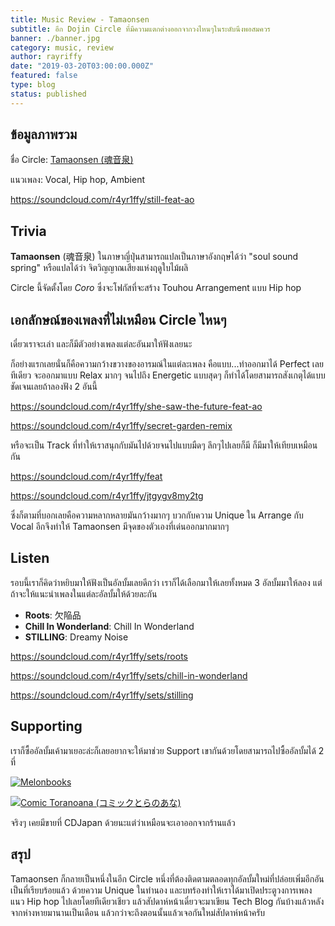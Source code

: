 ```yaml
---
title: Music Review - Tamaonsen
subtitle: อีก Dojin Circle ที่มีความแตกต่างออกจากวงไหนๆในระดับนึงพอสมควร
banner: ./banner.jpg
category: music, review
author: rayriffy
date: "2019-03-20T03:00:00.000Z"
featured: false
type: blog
status: published
---
```


## ข้อมูลภาพรวม

ชื่อ Circle: [Tamaonsen (魂音泉)](http://tamaonsen.com/)

แนวเพลง: Vocal, Hip hop, Ambient

https://soundcloud.com/r4yr1ffy/still-feat-ao

## Trivia

**Tamaonsen** (魂音泉) ในภาษาญี่ปุ่นสามารถแปลเป็นภาษาอังกฤษได้ว่า "soul sound spring" หรือแปลได้ว่า จิตวิญญาณเสียงแห่งฤดูใบไม้ผลิ

Circle นี้จัดตั้งโดย *Coro* ซึ่งจะโฟกัสที่จะสร้าง Touhou Arrangement แบบ Hip hop

## เอกลักษณ์ของเพลงที่ไม่เหมือน Circle ไหนๆ

เดี๋ยวเราจะเล่า และก็มีตัวอย่างเพลงแต่ละอันมาให้ฟังเลยนะ

ก็อย่างแรกเลยนั่นก็คือความกว้างขวางของอารมณ์ในแต่ละเพลง คือแบบ...ทำออกมาได้ Perfect เลยทีเดียว จะออกมาแบบ Relax มากๆ จนไปถึง Energetic แบบสุดๆ ก็ทำได้โดยสามารถสังเกตุได้แบบชัดเจนเลยถ้าลองฟัง 2 อันนี้

https://soundcloud.com/r4yr1ffy/she-saw-the-future-feat-ao

https://soundcloud.com/r4yr1ffy/secret-garden-remix

หรือจะเป็น Track ที่ทำให้เราสนุกกับมันไปด้วยจนไปแบบมืดๆ ลึกๆไปเลยก็มี ก็มีมาให้เทียบเหมือนกัน

https://soundcloud.com/r4yr1ffy/feat

https://soundcloud.com/r4yr1ffy/jtgygv8my2tg

ซึ่งก็ตามที่บอกเลยคือความหลากหลายมันกว้างมากๆ บวกกับความ Unique ใน Arrange กับ Vocal อีกจึงทำให้ Tamaonsen มีจุดของตัวเองที่เด่นออกมากมากๆ

## Listen

รอบนี้เราก็คิดว่าหยิบมาให้ฟังเป็นอัลบั้มเลยดีกว่า เราก็ได้เลือกมาให้เลยทั้งหมด 3 อัลบั้มมาให้ลอง แต่ถ้าจะให้แนะนำเพลงในแต่ละอัลบั้มให้ด้วยละกัน

- **Roots**: 欠陥品
- **Chill In Wonderland**: Chill In Wonderland
- **STILLING**: Dreamy Noise

https://soundcloud.com/r4yr1ffy/sets/roots

https://soundcloud.com/r4yr1ffy/sets/chill-in-wonderland

https://soundcloud.com/r4yr1ffy/sets/stilling

## Supporting

เราก็ซื้ออัลบั้มเค้ามาเยอะล่ะก็เลยอยากจะให้มาช่วย Support เขากันด้วยโดยสามารถไปซื้ออัลบั้มได้ 2 ที่

[![Melonbooks](https://www.melonbooks.co.jp/user_data/bnr/banner_566x100.gif)](https://www.melonbooks.co.jp/circle/index.php?circle_id=19021)

[![Comic Toranoana (コミックとらのあな)](https://www.toranoana.jp/icon/largebannar.gif)](https://ec.toranoana.jp/tora_r/ec/cit/circle/2UPAdC6P8V7KdE60d687/all/)

จริงๆ เคยมีขายที่ CDJapan ด้วยนะแต่ว่าเหมือนจะเอาออกจากร้านแล้ว

## สรุป

Tamaonsen ก็กลายเป็นหนึ่งในอีก Circle หนึ่งที่ต้องติดตามตลอดทุกอัลบั้มใหม่ที่ปล่อยเพิ่มอีกอันเป็นที่เรียบร้อยแล้ว ด้วยความ Unique ในทำนอง และบทร้องทำให้เราได้มาเปิดประตูวงการเพลงแนว Hip hop ไปเลยโดยทีเดียวเชียว แล้วสัปดาห์หน้าเดี๋ยวจะมาเขียน Tech Blog กันบ้างแล้วหลังจากห่างหายมานานเป็นเดือน แล้วกว่าจะถึงตอนนั้นแล้วเจอกันใหม่สัปดาห์หน้าครับ

